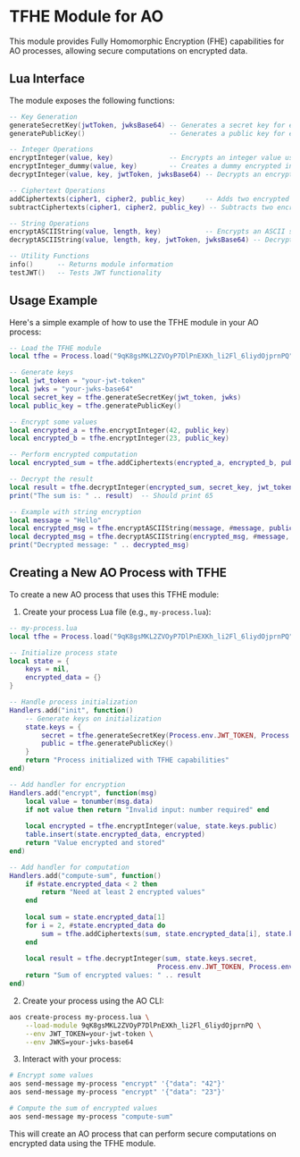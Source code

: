 # TFHE Module for AO

This module provides Fully Homomorphic Encryption (FHE) capabilities for AO processes, allowing secure computations on encrypted data.

## Lua Interface

The module exposes the following functions:

```lua
-- Key Generation
generateSecretKey(jwtToken, jwksBase64) -- Generates a secret key for encryption/decryption
generatePublicKey()                     -- Generates a public key for encryption operations

-- Integer Operations
encryptInteger(value, key)              -- Encrypts an integer value using the provided key
encryptInteger_dummy(value, key)        -- Creates a dummy encrypted integer (for testing)
decryptInteger(value, key, jwtToken, jwksBase64) -- Decrypts an encrypted integer

-- Ciphertext Operations
addCiphertexts(cipher1, cipher2, public_key)     -- Adds two encrypted values
subtractCiphertexts(cipher1, cipher2, public_key) -- Subtracts two encrypted values

-- String Operations
encryptASCIIString(value, length, key)           -- Encrypts an ASCII string
decryptASCIIString(value, length, key, jwtToken, jwksBase64) -- Decrypts an encrypted string

-- Utility Functions
info()      -- Returns module information
testJWT()   -- Tests JWT functionality
```

## Usage Example

Here's a simple example of how to use the TFHE module in your AO process:

```lua
-- Load the TFHE module
local tfhe = Process.load("9qK8gsMKL2ZVOyP7DlPnEXKh_li2Fl_6liydOjprnPQ")

-- Generate keys
local jwt_token = "your-jwt-token"
local jwks = "your-jwks-base64"
local secret_key = tfhe.generateSecretKey(jwt_token, jwks)
local public_key = tfhe.generatePublicKey()

-- Encrypt some values
local encrypted_a = tfhe.encryptInteger(42, public_key)
local encrypted_b = tfhe.encryptInteger(23, public_key)

-- Perform encrypted computation
local encrypted_sum = tfhe.addCiphertexts(encrypted_a, encrypted_b, public_key)

-- Decrypt the result
local result = tfhe.decryptInteger(encrypted_sum, secret_key, jwt_token, jwks)
print("The sum is: " .. result)  -- Should print 65

-- Example with string encryption
local message = "Hello"
local encrypted_msg = tfhe.encryptASCIIString(message, #message, public_key)
local decrypted_msg = tfhe.decryptASCIIString(encrypted_msg, #message, secret_key, jwt_token, jwks)
print("Decrypted message: " .. decrypted_msg)
```

## Creating a New AO Process with TFHE

To create a new AO process that uses this TFHE module:

1. Create your process Lua file (e.g., `my-process.lua`):
```lua
-- my-process.lua
local tfhe = Process.load("9qK8gsMKL2ZVOyP7DlPnEXKh_li2Fl_6liydOjprnPQ")

-- Initialize process state
local state = {
    keys = nil,
    encrypted_data = {}
}

-- Handle process initialization
Handlers.add("init", function()
    -- Generate keys on initialization
    state.keys = {
        secret = tfhe.generateSecretKey(Process.env.JWT_TOKEN, Process.env.JWKS),
        public = tfhe.generatePublicKey()
    }
    return "Process initialized with TFHE capabilities"
end)

-- Add handler for encryption
Handlers.add("encrypt", function(msg)
    local value = tonumber(msg.data)
    if not value then return "Invalid input: number required" end
    
    local encrypted = tfhe.encryptInteger(value, state.keys.public)
    table.insert(state.encrypted_data, encrypted)
    return "Value encrypted and stored"
end)

-- Add handler for computation
Handlers.add("compute-sum", function()
    if #state.encrypted_data < 2 then
        return "Need at least 2 encrypted values"
    end
    
    local sum = state.encrypted_data[1]
    for i = 2, #state.encrypted_data do
        sum = tfhe.addCiphertexts(sum, state.encrypted_data[i], state.keys.public)
    end
    
    local result = tfhe.decryptInteger(sum, state.keys.secret, 
                                     Process.env.JWT_TOKEN, Process.env.JWKS)
    return "Sum of encrypted values: " .. result
end)
```

2. Create your process using the AO CLI:
```bash
aos create-process my-process.lua \
    --load-module 9qK8gsMKL2ZVOyP7DlPnEXKh_li2Fl_6liydOjprnPQ \
    --env JWT_TOKEN=your-jwt-token \
    --env JWKS=your-jwks-base64
```

3. Interact with your process:
```bash
# Encrypt some values
aos send-message my-process "encrypt" '{"data": "42"}'
aos send-message my-process "encrypt" '{"data": "23"}'

# Compute the sum of encrypted values
aos send-message my-process "compute-sum"
```

This will create an AO process that can perform secure computations on encrypted data using the TFHE module.
